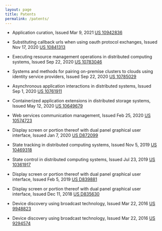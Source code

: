 ```yaml
---
layout: page
title: Patents
permalink: /patents/
---
```


* Application curation, Issued Mar 9, 2021 [US 10942836](https://patft.uspto.gov/netacgi/nph-Parser?Sect1=PTO2&Sect2=HITOFF&p=1&u=%2Fnetahtml%2FPTO%2Fsearch-bool.html&r=1&f=G&l=50&co1=AND&d=PTXT&s1=10942836&OS=10942836&RS=10942836)

* Substituting callback urls when using oauth protocol exchanges, Issued Nov 17, 2020 [US 10841313](http://patft.uspto.gov/netacgi/nph-Parser?Sect1=PTO2&Sect2=HITOFF&p=1&u=%2Fnetahtml%2FPTO%2Fsearch-bool.html&r=1&f=G&l=50&co1=AND&d=PTXT&s1=10841313.PN.&OS=PN/10841313&RS=PN/10841313)

* Executing resource management operations in distributed computing systems, Issued Sep 22, 2020 [US 10783046](http://patft.uspto.gov/netacgi/nph-Parser?Sect1=PTO2&Sect2=HITOFF&p=1&u=%2Fnetahtml%2FPTO%2Fsearch-bool.html&r=1&f=G&l=50&co1=AND&d=PTXT&s1=10783046.PN.&OS=PN/10783046&RS=PN/10783046)

* Systems and methods for pairing on-premise clusters to clouds using identity service providers, Issued Sep 22, 2020 [US 10785029](http://patft.uspto.gov/netacgi/nph-Parser?Sect1=PTO2&Sect2=HITOFF&p=1&u=%2Fnetahtml%2FPTO%2Fsearch-bool.html&r=1&f=G&l=50&co1=AND&d=PTXT&s1=10785029.PN.&OS=PN/10785029&RS=PN/10785029)

* Asynchronous application interactions in distributed systems, Issued Sep 1, 2020 [US 10761911](http://patft.uspto.gov/netacgi/nph-Parser?Sect1=PTO2&Sect2=HITOFF&p=1&u=%2Fnetahtml%2FPTO%2Fsearch-bool.html&r=1&f=G&l=50&co1=AND&d=PTXT&s1=10761911.PN.&OS=PN/10761911&RS=PN/10761911)

* Containerized application extensions in distributed storage systems, Issued May 12, 2020 [US 10649679](http://patft.uspto.gov/netacgi/nph-Parser?Sect1=PTO2&Sect2=HITOFF&p=1&u=%2Fnetahtml%2FPTO%2Fsearch-bool.html&r=1&f=G&l=50&co1=AND&d=PTXT&s1=10649679.PN.&OS=PN/10649679&RS=PN/10649679)

* Web services communication management, Issued Feb 25, 2020 [US 10574723](http://patft.uspto.gov/netacgi/nph-Parser?Sect1=PTO2&Sect2=HITOFF&p=1&u=%2Fnetahtml%2FPTO%2Fsearch-bool.html&r=1&f=G&l=50&co1=AND&d=PTXT&s1=10574723.PN.&OS=PN/10574723&RS=PN/10574723)

* Display screen or portion thereof with dual panel graphical user interface, Issued Jan 7, 2020 [US D872099](http://patft.uspto.gov/netacgi/nph-Parser?Sect1=PTO2&Sect2=HITOFF&p=1&u=%2Fnetahtml%2FPTO%2Fsearch-bool.html&r=1&f=G&l=50&co1=AND&d=PTXT&s1=D872099.PN.&OS=PN/D872099&RS=PN/D872099)

* State tracking in distributed computing systems, Issued Nov 5, 2019 [US 10469318](http://patft.uspto.gov/netacgi/nph-Parser?Sect1=PTO2&Sect2=HITOFF&p=1&u=%2Fnetahtml%2FPTO%2Fsearch-bool.html&r=1&f=G&l=50&co1=AND&d=PTXT&s1=10469318.PN.&OS=PN/10469318&RS=PN/10469318)

* State control in distributed computing systems, Issued Jul 23, 2019 [US 10361917](http://patft.uspto.gov/netacgi/nph-Parser?Sect1=PTO2&Sect2=HITOFF&p=1&u=%2Fnetahtml%2FPTO%2Fsearch-bool.html&r=1&f=G&l=50&co1=AND&d=PTXT&s1=10361917.PN.&OS=PN/10361917&RS=PN/10361917)

* Display screen or portion thereof with dual panel graphical user interface, Issued Feb 5, 2019 [US D839881](http://patft.uspto.gov/netacgi/nph-Parser?Sect1=PTO2&Sect2=HITOFF&p=1&u=%2Fnetahtml%2FPTO%2Fsearch-bool.html&r=1&f=G&l=50&co1=AND&d=PTXT&s1=D839881.PN.&OS=PN/D839881&RS=PN/D839881)

* Display screen or portion thereof with dual panel graphical user interface, Issued Dec 11, 2018 [US D835630](http://patft.uspto.gov/netacgi/nph-Parser?Sect1=PTO2&Sect2=HITOFF&p=1&u=%2Fnetahtml%2FPTO%2Fsearch-bool.html&r=1&f=G&l=50&co1=AND&d=PTXT&s1=D835630.PN.&OS=PN/D835630&RS=PN/D835630)

* Device discovery using broadcast technology, Issued Mar 22, 2016 [US 9948823](http://patft.uspto.gov/netacgi/nph-Parser?Sect1=PTO2&Sect2=HITOFF&p=1&u=%2Fnetahtml%2FPTO%2Fsearch-bool.html&r=1&f=G&l=50&co1=AND&d=PTXT&s1=9948823.PN.&OS=PN/9948823&RS=PN/9948823)

* Device discovery using broadcast technology, Issued Mar 22, 2016 [US 9294574](http://patft.uspto.gov/netacgi/nph-Parser?Sect1=PTO2&Sect2=HITOFF&p=1&u=%2Fnetahtml%2FPTO%2Fsearch-bool.html&r=1&f=G&l=50&co1=AND&d=PTXT&s1=9294574.PN.&OS=PN/9294574&RS=PN/9294574)
